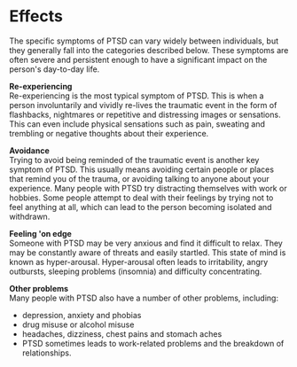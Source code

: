 [Title]: # (Последствия)
[Order]: # (12)

# Effects

The specific symptoms of PTSD can vary widely between individuals, but they generally fall into the categories described below. These symptoms are often severe and persistent enough to have a significant impact on the person's day-to-day life.

**Re-experiencing**  
Re-experiencing is the most typical symptom of PTSD. This is when a person involuntarily and vividly re-lives the traumatic event in the form of flashbacks, nightmares or repetitive and distressing images or sensations. This can even include physical sensations such as pain, sweating and trembling or negative thoughts about their experience.

**Avoidance**  
Trying to avoid being reminded of the traumatic event is another key symptom of PTSD. This usually means avoiding certain people or places that remind you of the trauma, or avoiding talking to anyone about your experience. Many people with PTSD try distracting themselves with work or hobbies. Some people attempt to deal with their feelings by trying not to feel anything at all, which can lead to the person becoming isolated and withdrawn.

**Feeling 'on edge**  
Someone with PTSD may be very anxious and find it difficult to relax. They may be constantly aware of threats and easily startled. This state of mind is known as hyper-arousal. Hyper-arousal often leads to irritability, angry outbursts, sleeping problems (insomnia) and difficulty concentrating.

**Other problems**  
Many people with PTSD also have a number of other problems, including:

*   depression, anxiety and phobias
*   drug misuse or alcohol misuse
*   headaches, dizziness, chest pains and stomach aches
*   PTSD sometimes leads to work-related problems and the breakdown of relationships.